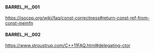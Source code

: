 #### BARREL_H__001

https://isocpp.org/wiki/faq/const-correctness#return-const-ref-from-const-memfn


#### BARREL_H__002

https://www.stroustrup.com/C++11FAQ.html#delegating-ctor
